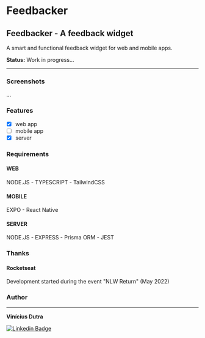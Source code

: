 # **Feedbacker**

## Feedbacker - A feedback widget
A smart and functional feedback widget for web and mobile apps.

**Status:** Work in progress...

---
### Screenshots
...

### Features

- [x] web app
- [ ] mobile app
- [x] server

### Requirements

#### WEB

NODE.JS - TYPESCRIPT - TailwindCSS

#### MOBILE

EXPO - React Native

#### SERVER

NODE.JS - EXPRESS - Prisma ORM - JEST

### Thanks

#### Rocketseat

Development started during the event "NLW Return" (May 2022)

### Author
---

**Vinícius Dutra**

[![Linkedin Badge](https://img.shields.io/badge/-Vinícius-blue?style=flat-square&logo=Linkedin&logoColor=white&link=https://www.linkedin.com/in/tgmarinho/)](https://www.linkedin.com/in/viniciusdesouzadutra/)

